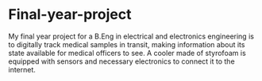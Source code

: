 # Final-year-project
My final year project for a B.Eng in electrical and electronics engineering is to digitally track medical samples in transit, making information about its state available for medical officers to see. A cooler made of styrofoam is equipped with sensors and necessary electronics to connect it to the internet. 
